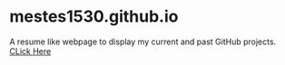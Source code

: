 # mestes1530.github.io
A resume like webpage to display my current and past GitHub projects.
[CLick Here](https://mestes1530.github.io/)
